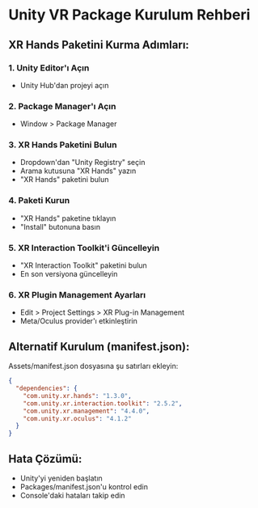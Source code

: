 # Unity VR Package Kurulum Rehberi

## XR Hands Paketini Kurma Adımları:

### 1. Unity Editor'ı Açın
- Unity Hub'dan projeyi açın

### 2. Package Manager'ı Açın  
- Window > Package Manager

### 3. XR Hands Paketini Bulun
- Dropdown'dan "Unity Registry" seçin
- Arama kutusuna "XR Hands" yazın
- "XR Hands" paketini bulun

### 4. Paketi Kurun
- "XR Hands" paketine tıklayın
- "Install" butonuna basın

### 5. XR Interaction Toolkit'i Güncelleyin
- "XR Interaction Toolkit" paketini bulun
- En son versiyona güncelleyin

### 6. XR Plugin Management Ayarları
- Edit > Project Settings > XR Plug-in Management
- Meta/Oculus provider'ı etkinleştirin

## Alternatif Kurulum (manifest.json):

Assets/manifest.json dosyasına şu satırları ekleyin:

```json
{
  "dependencies": {
    "com.unity.xr.hands": "1.3.0",
    "com.unity.xr.interaction.toolkit": "2.5.2",
    "com.unity.xr.management": "4.4.0",
    "com.unity.xr.oculus": "4.1.2"
  }
}
```

## Hata Çözümü:
- Unity'yi yeniden başlatın
- Packages/manifest.json'u kontrol edin
- Console'daki hataları takip edin
